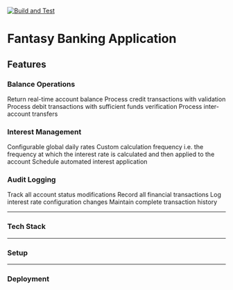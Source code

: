 [![Build and Test](https://github.com/joegasewicz/fantasy-banking-app/actions/workflows/ci.yaml/badge.svg)](https://github.com/joegasewicz/fantasy-banking-app/actions/workflows/ci.yaml)
# Fantasy Banking Application


## Features

### Balance Operations
Return real-time account balance
Process credit transactions with validation
Process debit transactions with sufficient funds verification
Process inter-account transfers

### Interest Management
Configurable global daily rates
Custom calculation frequency i.e. the frequency at which the interest rate is calculated and then applied to the
account
Schedule automated interest application

### Audit Logging
Track all account status modifications
Record all financial transactions
Log interest rate configuration changes
Maintain complete transaction history

---

### Tech Stack

---

### Setup
---

### Deployment
